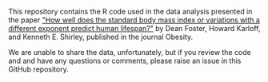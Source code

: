 This repository contains the R code used in the data analysis presented in the
paper <a href='http://onlinelibrary.wiley.com/doi/10.1002/oby.21318/abstract'>"How well does the standard body mass index or variations with a
different exponent predict human lifespan?"</a> by Dean Foster, Howard Karloff,
and Kenneth E. Shirley, published in the journal Obesity.

We are unable to share the data, unfortunately, but if you review the code and
and have any questions or comments, please raise an issue in this GitHub
repository.

